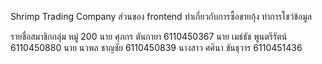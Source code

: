 Shrimp Trading Company
ส่วนของ frontend
ทำเกี่ยวกับการซื้อขายกุ้ง ทำการโชว์ข้อมูล

รายชื่อสมาชิกกลุ่ม หมู่ 200
นาย ศุภกร ตันกายา 6110450367
นาย เมธ์ธัช พูนตรีรัตน์ 6110450880
นาย นวพล ชาญชัย 6110450839
นางสาว ศศินา ขันธุวาร 6110451436